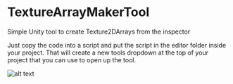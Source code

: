 # TextureArrayMakerTool
Simple Unity tool to create Texture2DArrays from the inspector

Just copy the code into a script and put the script in the editor folder inside your project. That will create a new tools dropdown at the top of your project that you can use 
to open up the tool.

![alt text]([https://github.com/[username]/[reponame]/blob/[branch]/image.jpg](https://github.com/FeralPug/TextureArrayMakerTool/blob/main/Examples/ToolExample.png)https://github.com/FeralPug/TextureArrayMakerTool/blob/main/Examples/ToolExample.png?raw=true)
